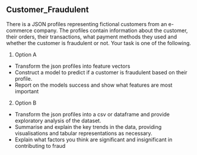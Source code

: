 ## **Customer_Fraudulent**

There is a JSON profiles representing fictional customers from an e-commerce company. The profiles contain information about the customer, their orders, their transactions, what payment methods they used and whether the customer is fraudulent or not. Your task is one of the following.

1) Option A
 * Transform the json profiles into feature vectors 
 * Construct a model to predict if a customer is fraudulent based on their profile.
 * Report on the models success and show what features are most important

2) Option B
 * Transform the json profiles into a csv or dataframe and provide exploratory analysis of the dataset.
 * Summarise and explain the key trends in the data, providing visualisations and tabular representations as necessary.
 * Explain what factors you think are significant and insignificant in contributing to fraud
